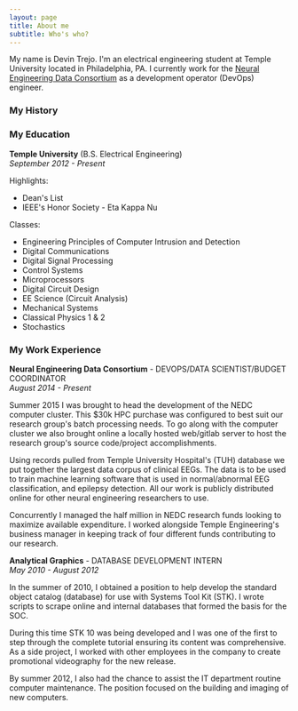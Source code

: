 ```yaml
---
layout: page
title: About me
subtitle: Who's who?
---
```


My name is Devin Trejo. I'm an electrical engineering student at Temple
University located in Philadelphia, PA. I currently work for the [Neural 
Engineering Data Consortium](https://www.nedcdata.org) as a development
operator (DevOps) engineer.

### My History



### My Education

**Temple University** (B.S. Electrical Engineering)  
*September 2012 - Present*

Highlights:  
- Dean's List
- IEEE's Honor Society - Eta Kappa Nu

Classes:  
- Engineering Principles of Computer Intrusion and Detection
- Digital Communications
- Digital Signal Processing
- Control Systems
- Microprocessors
- Digital Circuit Design
- EE Science (Circuit Analysis)
- Mechanical Systems
- Classical Physics 1 & 2
- Stochastics 

### My Work Experience

**Neural Engineering Data Consortium** - DEVOPS/DATA 
SCIENTIST/BUDGET COORDINATOR  
*August 2014 - Present*

Summer 2015 I was brought to head the development of the NEDC computer 
cluster. This $30k HPC purchase was configured to best suit our research 
group's batch processing needs. To go along with the computer cluster we 
also brought online a locally hosted web/gitlab server to host the research 
group's source code/project accomplishments. 

Using records pulled from Temple University Hospital's (TUH) database we 
put together the largest data corpus of clinical EEGs. The data is to be 
used to train machine learning software that is used in normal/abnormal 
EEG classification, and epilepsy detection. All our work is publicly 
distributed online for other neural engineering researchers to use.

Concurrently I managed the half million in NEDC research funds looking to 
maximize available expenditure. I worked alongside Temple Engineering's 
business manager in keeping track of four different funds contributing 
to our research. 

**Analytical Graphics** - DATABASE DEVELOPMENT INTERN  
*May 2010 - August 2012*

In the summer of 2010, I obtained a position to help develop the standard 
object catalog (database) for use with Systems Tool Kit (STK). I wrote 
scripts to scrape online and internal databases that formed the basis for 
the SOC.

During this time STK 10 was being developed and I was one of the first to 
step through the complete tutorial ensuring its content was comprehensive.
As a side project, I worked with other employees in the company to create
promotional videography for the new release.

By summer 2012, I also had the chance to assist the IT department routine 
computer maintenance. The position focused on the building and imaging of 
new computers. 